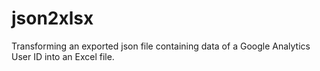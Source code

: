 # json2xlsx
Transforming an exported json file containing data of a Google Analytics User ID into an Excel file.
